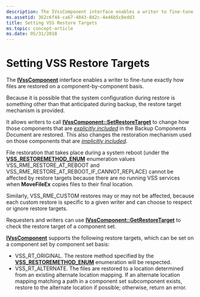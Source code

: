 ```yaml
---
description: The IVssComponent interface enables a writer to fine-tune exactly how files are restored on a component-by-component basis.
ms.assetid: 362c6f44-ca67-4043-8d2c-4e46b5c8edd3
title: Setting VSS Restore Targets
ms.topic: concept-article
ms.date: 05/31/2018
---
```


# Setting VSS Restore Targets

The [**IVssComponent**](/windows/desktop/api/VsWriter/nl-vswriter-ivsscomponent) interface enables a writer to fine-tune exactly how files are restored on a component-by-component basis.

Because it is possible that the system configuration during restore is something other than that anticipated during backup, the restore target mechanism is provided.

It allows writers to call [**IVssComponent::SetRestoreTarget**](/windows/desktop/api/VsWriter/nf-vswriter-ivsscomponent-setrestoretarget) to change how those components that are [*explicitly included*](vssgloss-e.md) in the Backup Components Document are restored. This also changes the restoration mechanism used on those components that are [*implicitly included*](vssgloss-i.md).

File restoration that takes place during a system reboot (under the [**VSS\_RESTOREMETHOD\_ENUM**](/windows/desktop/api/VsWriter/ne-vswriter-vss_restoremethod_enum) enumeration values VSS\_RME\_RESTORE\_AT\_REBOOT and VSS\_RME\_RESTORE\_AT\_REBOOT\_IF\_CANNOT\_REPLACE) cannot be affected by restore targets because there are no running VSS services when **MoveFileEx** copies files to their final location.

Similarly, VSS\_RME\_CUSTOM restores may or may not be affected, because each custom restore is specific to a given writer and can choose to respect or ignore restore targets.

Requesters and writers can use [**IVssComponent::GetRestoreTarget**](/windows/desktop/api/VsWriter/nf-vswriter-ivsscomponent-getrestoretarget) to check the restore target of a component set.

[**IVssComponent**](/windows/desktop/api/VsWriter/nl-vswriter-ivsscomponent) supports the following restore targets, which can be set on a component set by component set basis:

-   VSS\_RT\_ORIGINAL. The restore method specified by the [**VSS\_RESTOREMETHOD\_ENUM**](/windows/desktop/api/VsWriter/ne-vswriter-vss_restoremethod_enum) enumeration will be respected.
-   VSS\_RT\_ALTERNATE. The files are restored to a location determined from an existing alternate location mapping. If an alternate location mapping matching a path in a component set subcomponent exists, restore to the alternate location if possible; otherwise, return an error.

 

 



